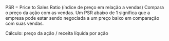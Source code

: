 PSR = Price to Sales Ratio (índice de preço em relação a vendas) Compara o preço da ação com as vendas. Um PSR abaixo de 1 significa que a empresa pode estar sendo negociada a um preço baixo em comparação com suas vendas.

Cálculo: preço da ação / receita líquida por ação